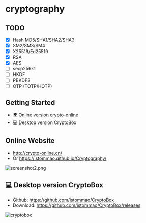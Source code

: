 # cryptography

## TODO

- [x] Hash MD5/SHA1/SHA2/SHA3
- [x] SM2/SM3/SM4
- [x] X25519/Ed25519
- [x] RSA
- [x] AES
- [ ] secp256k1
- [ ] HKDF
- [ ] PBKDF2
- [ ] OTP (TOTP/HOTP)

## Getting Started

- 🌍 Online version crypto-online 
- 💻 Desktop version CryptoBox 


## Online Website

- http://crypto-online.cn/
- Or  https://istommao.github.io/Cryptography/


![screenshot2.png](screenshot2.png)



## 💻 Desktop version CryptoBox

- Github: https://github.com/istommao/CryptoBox
- Download: https://github.com/istommao/CryptoBox/releases

![cryptobox](https://github.com/istommao/CryptoBox/raw/main/screenshot.png)
